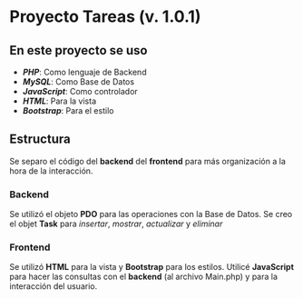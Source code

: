 # Proyecto Tareas (v. 1.0.1)

## En este proyecto se uso
- **_PHP_**: Como lenguaje de Backend
- **_MySQL_**: Como Base de Datos
- **_JavaScript_**: Como controlador
- **_HTML_**: Para la vista
- **_Bootstrap_**: Para el estilo

## Estructura
Se separo el código del __backend__ del __frontend__ para más organización a la hora de la interacción.

### Backend
Se utilizó el objeto **PDO** para las operaciones con la Base de Datos. Se creo el objet __Task__ para _insertar_, _mostrar_, _actualizar_ y _eliminar_

### Frontend
Se utilizó **HTML** para la vista y **Bootstrap** para los estilos. Utilicé **JavaScript** para hacer las consultas con el __backend__ (al archivo Main.php) y para la interacción del usuario.